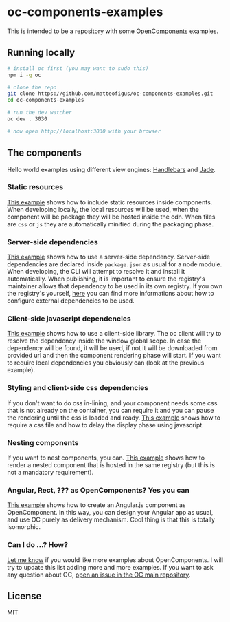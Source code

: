 oc-components-examples
======================

This is intended to be a repository with some [OpenComponents](https://github.com/opentable/oc) examples.

## Running locally
```sh
# install oc first (you may want to sudo this)
npm i -g oc

# clone the repo
git clone https://github.com/matteofigus/oc-components-examples.git
cd oc-components-examples

# run the dev watcher
oc dev . 3030

# now open http://localhost:3030 with your browser
```

## The components
Hello world examples using different view engines: [Handlebars](handlebars-hello) and [Jade](jade-hello).

### Static resources
[This example](static-image) shows how to include static resources inside components. When developing locally, the local resources will be used, when the component will be package they will be hosted inside the cdn. When files are `css` or `js` they are automatically minified during the packaging phase.

### Server-side dependencies
[This example](node-dependencies) shows how to use a server-side dependency. Server-side dependencies are declared inside `package.json` as usual for a node module. When developing, the CLI will attempt to resolve it and install it automatically. When publishing, it is important to ensure the registry's maintainer allows that dependency to be used in its own registry. If you own the registry's yourself, [here](https://github.com/opentable/oc/blob/master/docs/advanced-operations.md#nodejs-dependencies-on-the-serverjs) you can find more informations about how to configure external dependencies to be used.

### Client-side javascript dependencies
[This example](moment) shows how to use a client-side library. The oc client will try to resolve the dependency inside the window global scope. In case the dependency will be found, it will be used, if not it will be downloaded from provided url and then the component rendering phase will start. If you want to require local dependencies you obviously can (look at the previous example).

### Styling and client-side css dependencies
If you don't want to do css in-lining, and your component needs some css that is not already on the container, you can require it and you can pause the rendering until the css is loaded and ready. [This example](styled) shows how to require a css file and how to delay the display phase using javascript.

### Nesting components
If you want to nest components, you can. [This example](nested-hello) shows how to render a nested component that is hosted in the same registry (but this is not a mandatory requirement).

### Angular, Rect, ??? as OpenComponents? Yes you can
[This example](angular-component) shows how to create an Angular.js component as OpenComponent. In this way, you can design your Angular app as usual, and use OC purely as delivery mechanism. Cool thing is that this is totally isomorphic. 

### Can I do ...? How?
[Let me know](https://github.com/matteofigus/oc-components-examples/issues) if you would like more examples about OpenComponents. I will try to update this list adding more and more examples. If you want to ask any question about OC, [open an issue in the OC main repository](https://github.com/opentable/oc).

## License
MIT
